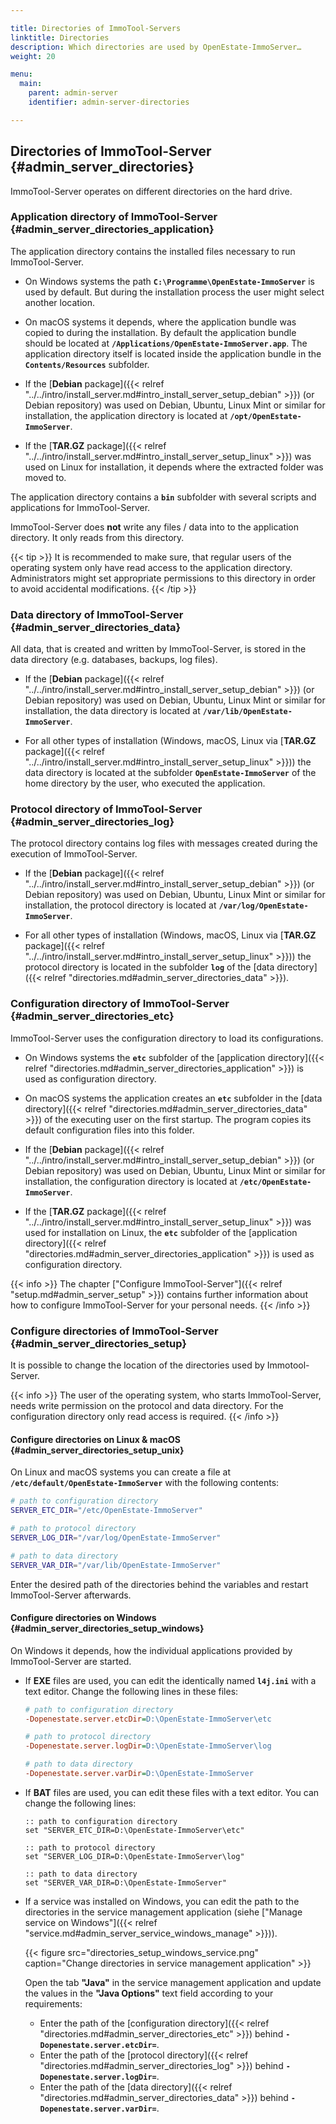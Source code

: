 ```yaml
---

title: Directories of ImmoTool-Servers
linktitle: Directories
description: Which directories are used by OpenEstate-ImmoServer…
weight: 20

menu:
  main:
    parent: admin-server
    identifier: admin-server-directories

---
```


## Directories of ImmoTool-Server {#admin_server_directories}

ImmoTool-Server operates on different directories on the hard drive.


### Application directory of ImmoTool-Server {#admin_server_directories_application}

The application directory contains the installed files necessary to run ImmoTool-Server.

-   On Windows systems the path **`C:\Programme\OpenEstate-ImmoServer`** is used by default. But during the installation process the user might select another location.

-   On macOS systems it depends, where the application bundle was copied to during the installation. By default the application bundle should be located at **`/Applications/OpenEstate-ImmoServer.app`**. The application directory itself is located inside the application bundle in the **`Contents/Resources`** subfolder.

-   If the [**Debian** package]({{< relref "../../intro/install_server.md#intro_install_server_setup_debian" >}}) (or Debian repository) was used on Debian, Ubuntu, Linux Mint or similar for installation, the application directory is located at **`/opt/OpenEstate-ImmoServer`**.

-   If the [**TAR.GZ** package]({{< relref "../../intro/install_server.md#intro_install_server_setup_linux" >}}) was used on Linux for installation, it depends where the extracted folder was moved to.

The application directory contains a **`bin`** subfolder with several scripts and applications for ImmoTool-Server.

ImmoTool-Server does **not** write any files / data into to the application directory. It only reads from this directory.

{{< tip >}}
It is recommended to make sure, that regular users of the operating system only have read access to the application directory. Administrators might set appropriate permissions to this directory in order to avoid accidental modifications.
{{< /tip >}}


### Data directory of ImmoTool-Server {#admin_server_directories_data}

All data, that is created and written by ImmoTool-Server, is stored in the data directory (e.g. databases, backups, log files).

-   If the [**Debian** package]({{< relref "../../intro/install_server.md#intro_install_server_setup_debian" >}}) (or Debian repository) was used on Debian, Ubuntu, Linux Mint or similar for installation, the data directory is located at **`/var/lib/OpenEstate-ImmoServer`**.

-   For all other types of installation (Windows, macOS, Linux via [**TAR.GZ** package]({{< relref "../../intro/install_server.md#intro_install_server_setup_linux" >}})) the data directory is located at the subfolder **`OpenEstate-ImmoServer`** of the home directory by the user, who executed the application.


### Protocol directory of ImmoTool-Server {#admin_server_directories_log}

The protocol directory contains log files with messages created during the execution of ImmoTool-Server.

-   If the [**Debian** package]({{< relref "../../intro/install_server.md#intro_install_server_setup_debian" >}}) (or Debian repository) was used on Debian, Ubuntu, Linux Mint or similar for installation, the protocol directory is located at **`/var/log/OpenEstate-ImmoServer`**.

-   For all other types of installation (Windows, macOS, Linux via [**TAR.GZ** package]({{< relref "../../intro/install_server.md#intro_install_server_setup_linux" >}})) the protocol directory is located in the subfolder **`log`** of the [data directory]({{< relref "directories.md#admin_server_directories_data" >}}).


### Configuration directory of ImmoTool-Server {#admin_server_directories_etc}

ImmoTool-Server uses the configuration directory to load its configurations.

-   On Windows systems the **`etc`** subfolder of the [application directory]({{< relref "directories.md#admin_server_directories_application" >}}) is used as configuration directory.

-   On macOS systems the application creates an **`etc`** subfolder in the [data directory]({{< relref "directories.md#admin_server_directories_data" >}}) of the executing user on the first startup. The program copies its default configuration files into this folder.

-   If the [**Debian** package]({{< relref "../../intro/install_server.md#intro_install_server_setup_debian" >}}) (or Debian repository) was used on Debian, Ubuntu, Linux Mint or similar for installation, the configuration directory is located at **`/etc/OpenEstate-ImmoServer`**.

-   If the [**TAR.GZ** package]({{< relref "../../intro/install_server.md#intro_install_server_setup_linux" >}}) was used for installation on Linux, the **`etc`** subfolder of the [application directory]({{< relref "directories.md#admin_server_directories_application" >}}) is used as configuration directory.

{{< info >}}
The chapter ["Configure ImmoTool-Server"]({{< relref "setup.md#admin_server_setup" >}}) contains further information about how to configure ImmoTool-Server for your personal needs.
{{< /info >}}


### Configure directories of ImmoTool-Server {#admin_server_directories_setup}

It is possible to change the location of the directories used by Immotool-Server.

{{< info >}}
The user of the operating system, who starts ImmoTool-Server, needs write permission on the protocol and data directory. For the configuration directory only read access is required.
{{< /info >}}


#### Configure directories on Linux & macOS {#admin_server_directories_setup_unix}

On Linux and macOS systems you can create a file at **`/etc/default/OpenEstate-ImmoServer`** with the following contents:

```bash
# path to configuration directory
SERVER_ETC_DIR="/etc/OpenEstate-ImmoServer"

# path to protocol directory
SERVER_LOG_DIR="/var/log/OpenEstate-ImmoServer"

# path to data directory
SERVER_VAR_DIR="/var/lib/OpenEstate-ImmoServer"
```

Enter the desired path of the directories behind the variables and restart ImmoTool-Server afterwards. 


#### Configure directories on Windows {#admin_server_directories_setup_windows}

On Windows it depends, how the individual applications provided by ImmoTool-Server are started. 

-   If **EXE** files are used, you can edit the identically named **`l4j.ini`** with a text editor. Change the following lines in these files:

    ```ini
    # path to configuration directory
    -Dopenestate.server.etcDir=D:\OpenEstate-ImmoServer\etc
    
    # path to protocol directory
    -Dopenestate.server.logDir=D:\OpenEstate-ImmoServer\log
    
    # path to data directory
    -Dopenestate.server.varDir=D:\OpenEstate-ImmoServer
    ```

-   If **BAT** files are used, you can edit these files with a text editor. You can change the following lines:

    ```batch
    :: path to configuration directory
    set "SERVER_ETC_DIR=D:\OpenEstate-ImmoServer\etc"
    
    :: path to protocol directory
    set "SERVER_LOG_DIR=D:\OpenEstate-ImmoServer\log"
    
    :: path to data directory
    set "SERVER_VAR_DIR=D:\OpenEstate-ImmoServer"
    ```
    
-   If a service was installed on Windows, you can edit the path to the directories in the service management application (siehe ["Manage service on Windows"]({{< relref "service.md#admin_server_service_windows_manage" >}})).

    {{< figure src="directories_setup_windows_service.png" caption="Change directories in service management application" >}}
    
    Open the tab **"Java"** in the service management application and update the values in the **"Java Options"** text field according to your requirements:
    
    -   Enter the path of the [configuration directory]({{< relref "directories.md#admin_server_directories_etc" >}}) behind **`-Dopenestate.server.etcDir=`**.
    -   Enter the path of the [protocol directory]({{< relref "directories.md#admin_server_directories_log" >}}) behind **`-Dopenestate.server.logDir=`**.
    -   Enter the path of the [data directory]({{< relref "directories.md#admin_server_directories_data" >}}) behind **`-Dopenestate.server.varDir=`**.

